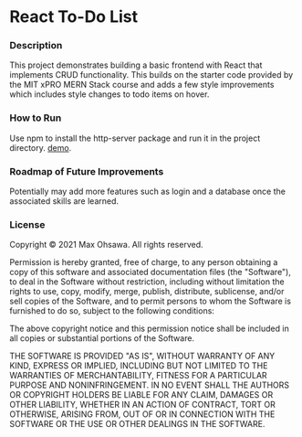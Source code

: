 # React To-Do List

### Description
This project demonstrates building a basic frontend with React that implements CRUD functionality. This builds on the starter code provided by the MIT xPRO MERN Stack course and adds a few style improvements which includes style changes to todo items on hover.

### How to Run
Use npm to install the http-server package and run it in the project directory. [demo](https://maxohsawa.github.io/live-bus-tracker).

### Roadmap of Future Improvements
Potentially may add more features such as login and a database once the associated skills are learned.

### License

Copyright © 2021 Max Ohsawa. All rights reserved.

Permission is hereby granted, free of charge, to any person obtaining a copy of this software and associated documentation files (the "Software"), to deal in the Software without restriction, including without limitation the rights to use, copy, modify, merge, publish, distribute, sublicense, and/or sell copies of the Software, and to permit persons to whom the Software is furnished to do so, subject to the following conditions:

The above copyright notice and this permission notice shall be included in all copies or substantial portions of the Software.

THE SOFTWARE IS PROVIDED "AS IS", WITHOUT WARRANTY OF ANY KIND, EXPRESS OR IMPLIED, INCLUDING BUT NOT LIMITED TO THE WARRANTIES OF MERCHANTABILITY, FITNESS FOR A PARTICULAR PURPOSE AND NONINFRINGEMENT. IN NO EVENT SHALL THE AUTHORS OR COPYRIGHT HOLDERS BE LIABLE FOR ANY CLAIM, DAMAGES OR OTHER LIABILITY, WHETHER IN AN ACTION OF CONTRACT, TORT OR OTHERWISE, ARISING FROM, OUT OF OR IN CONNECTION WITH THE SOFTWARE OR THE USE OR OTHER DEALINGS IN THE SOFTWARE.